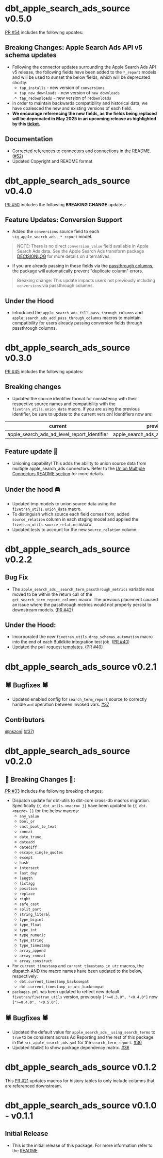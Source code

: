 # dbt_apple_search_ads_source v0.5.0
[PR #54](https://github.com/fivetran/dbt_apple_search_ads_source/pull/54) includes the following updates:

## Breaking Changes: Apple Search Ads API v5 schema updates
- Following the connector updates surrounding the Apple Search Ads API v5 release, the following fields have been added to the `*_report` models and will be used to sunset the below fields, which will be deprecated shortly:
    - `tap_installs` - new version of `conversions`
    - `tap_new_downloads` - new version of `new_downloads`
    - `tap_redownloads` - new version of `redownloads`
- In order to maintain backwards compatibility and historical data, we have coalesced the new and existing versions of each field.
- **We encourage referencing the new fields, as the fields being replaced will be deprecated in May 2025 in an upcoming release as highlighted by this [ticket](https://github.com/fivetran/dbt_apple_search_ads_source/issues/55).** 

## Documentation
- Corrected references to connectors and connections in the README. ([#52](https://github.com/fivetran/dbt_apple_search_ads_source/pull/52))
- Updated Copyright and README format.

# dbt_apple_search_ads_source v0.4.0
[PR #50](https://github.com/fivetran/dbt_apple_search_ads_source/pull/50) includes the following **BREAKING CHANGE** updates:

## Feature Updates: Conversion Support
- Added the `conversions` source field to each `stg_apple_search_ads__*_report` model.
> NOTE: There is no direct `conversion_value` field available in Apple Search Ads data. See the Apple Search Ads transform package [DECISIONLOG](https://github.com/fivetran/dbt_apple_search_ads/blob/main/DECISIONLOG.md#conversion-value) for more details on alternatives.
- If you are already passing in these fields via the [passthrough columns](https://github.com/fivetran/dbt_apple_search_ads?tab=readme-ov-file#passing-through-additional-metrics), the package will automatically prevent "duplicate column" errors.
> Breaking change: This update impacts users not previously including `conversions` via passthrough columns.

## Under the Hood
- Introduced the `apple_search_ads_fill_pass_through_columns` and `apple_search_ads_add_pass_through_columns` macros to maintain compatibility for users already passing conversion fields through passthrough columns.

# dbt_apple_search_ads_source v0.3.0
[PR #45](https://github.com/fivetran/dbt_apple_search_ads_source/pull/45) includes the following updates:
## Breaking changes
- Updated the source identifier format for consistency with their respective source names and compatibility with the `fivetran_utils.union_data` macro. If you are using the previous identifier, be sure to update to the current version! Identifiers now are:

| current  | previous |
|----------|----------|
|apple_search_ads_ad_level_report_identifier | apple_search_ads_ad_report_identifier |

## Feature update 🎉
- Unioning capability! This adds the ability to union source data from multiple apple_search_ads connectors. Refer to the [Union Multiple Connectors README section](https://github.com/fivetran/dbt_apple_search_ads_source/blob/main/README.md#union-multiple-connectors) for more details.

## Under the hood 🚘
- Updated tmp models to union source data using the `fivetran_utils.union_data` macro. 
- To distinguish which source each field comes from, added `source_relation` column in each staging model and applied the `fivetran_utils.source_relation` macro.
- Updated tests to account for the new `source_relation` column.

# dbt_apple_search_ads_source v0.2.2
## Bug Fix
- The `apple_search_ads__search_term_passthrough_metrics` variable was moved to be within the return call of the `get_search_term_report_columns` macro. The previous placement caused an issue where the passthrough metrics would not properly persist to downstream models. ([PR #42](https://github.com/fivetran/dbt_apple_search_ads_source/pull/42))
## Under the Hood:
- Incorporated the new `fivetran_utils.drop_schemas_automation` macro into the end of each Buildkite integration test job. ([PR #40](https://github.com/fivetran/dbt_apple_search_ads_source/pull/40))
- Updated the pull request [templates](/.github). ([PR #40](https://github.com/fivetran/dbt_apple_search_ads_source/pull/40))
# dbt_apple_search_ads_source v0.2.1

## 🕷️ Bugfixes 🕷️
- Updated enabled config for `search_term_report` source to correctly handle `and` operation between invoked vars. [#37](https://github.com/fivetran/dbt_apple_search_ads_source/pull/36)

## Contributors

[@nszoni](https://github.com/nszoni) ([#37](https://github.com/fivetran/dbt_apple_search_ads_source/pull/37))

# dbt_apple_search_ads_source v0.2.0

## 🚨 Breaking Changes 🚨:
[PR #33](https://github.com/fivetran/dbt_apple_search_ads_source/pull/33) includes the following breaking changes:
- Dispatch update for dbt-utils to dbt-core cross-db macros migration. Specifically `{{ dbt_utils.<macro> }}` have been updated to `{{ dbt.<macro> }}` for the below macros:
    - `any_value`
    - `bool_or`
    - `cast_bool_to_text`
    - `concat`
    - `date_trunc`
    - `dateadd`
    - `datediff`
    - `escape_single_quotes`
    - `except`
    - `hash`
    - `intersect`
    - `last_day`
    - `length`
    - `listagg`
    - `position`
    - `replace`
    - `right`
    - `safe_cast`
    - `split_part`
    - `string_literal`
    - `type_bigint`
    - `type_float`
    - `type_int`
    - `type_numeric`
    - `type_string`
    - `type_timestamp`
    - `array_append`
    - `array_concat`
    - `array_construct`
- For `current_timestamp` and `current_timestamp_in_utc` macros, the dispatch AND the macro names have been updated to the below, respectively:
    - `dbt.current_timestamp_backcompat`
    - `dbt.current_timestamp_in_utc_backcompat`
- `packages.yml` has been updated to reflect new default `fivetran/fivetran_utils` version, previously `[">=0.3.0", "<0.4.0"]` now `[">=0.4.0", "<0.5.0"]`.

## 🕷️ Bugfixes 🕷️
- Updated the default value for `apple_search_ads__using_search_terms` to `true` to be consistent across Ad Reporting and the rest of this package in the `src_apple_search_ads.yml` for the `search_term_report`. [#36](https://github.com/fivetran/dbt_apple_search_ads_source/pull/36)
- Updated `README` to show package dependency matrix. [#36](https://github.com/fivetran/dbt_apple_search_ads_source/pull/36)

# dbt_apple_search_ads_source v0.1.2

This [PR #21](https://github.com/fivetran/dbt_apple_search_ads_source/pull/21) updates macros for history tables to only include columns that are referenced downstream.
# dbt_apple_search_ads_source v0.1.0 - v0.1.1

## Initial Release
- This is the initial release of this package. For more information refer to the [README](/README.md).
